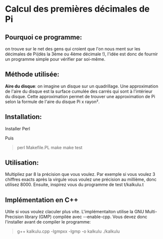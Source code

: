 # Calcul des premières décimales de Pi 

## Pourquoi ce programme:

on trouve sur le net des gens qui croient que l'on nous ment sur les décimales de Pi(dès la 3ème ou 4ème décimale !), l'idée est donc de fournir un programme simple pour vérifier par soi-même.

## Méthode utilisée:

**Aire du disque**: on imagine un disque sur un quadrillage. Une approximation de l'aire du disque est la surface cumulée des carrés qui sont à l'intérieur du disque. Cette approximation permet de trouver une approximation de Pi selon la formule de l'aire du disque Pi x rayon².

## Installation:

Installer Perl

Puis

> perl Makefile.PL
> make
> make test

## Utilisation:

Multipliez par 8 la précision que vous voulez. Par exemple si vous voulez 3 chiffres exacts après la virgule vous voulez une précision au millième, donc utilisez 8000. Ensuite, inspirez vous du programme de test t/kalkulu.t

## Implémentation en C++

Utile si vous voulez claculer plus vite. L'implémentaiton utilise la GNU Multi-Precision library (GMP) compilée avec --enable-cpp. Vous devez donc l'installer avant de compiler le programme:

> g++ kalkulu.cpp -lgmpxx -lgmp -o kalkulu
> ./kalkulu

